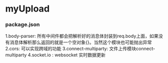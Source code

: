 # myUpload

### package.json

1.body-parser: 所有中间件都会把解析好的消息体封装到req.body上面，如果没有消息体解析那么返回的就是一个空对象{}。当然这个模块也可能抛出异常
2.cors: 可以实现跨域的功能
3.connect-multiparty: 文件上传模块connect-multiparty
4.socket.io : websocket 实时数据更新
